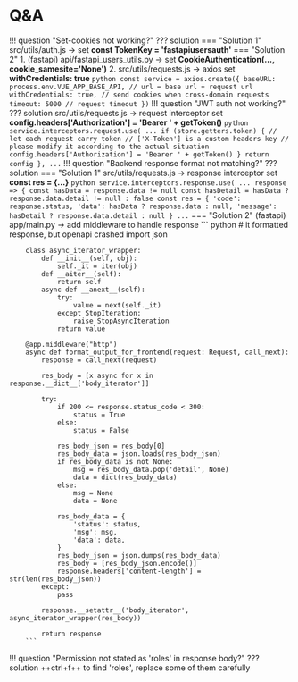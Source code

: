 # Q&A

!!! question "Set-cookies not working?"
??? solution
    === "Solution 1"
        src/utils/auth.js -> set **const TokenKey = 'fastapiusersauth'**
    === "Solution 2"
        1. (fastapi) api/fastapi_users_utils.py -> set **CookieAuthentication(..., cookie_samesite='None')**
        2. src/utils/requests.js -> axios set **withCredentials: true** 
        ``` python
        const service = axios.create({
        baseURL: process.env.VUE_APP_BASE_API, // url = base url + request url
        withCredentials: true, // send cookies when cross-domain requests
        timeout: 5000 // request timeout
        })
        ```
!!! question "JWT auth not working?"
??? solution
    src/utils/requests.js -> request interceptor set **config.headers['Authorization'] = 'Bearer ' + getToken()**
    ``` python
    service.interceptors.request.use(
    ...
        if (store.getters.token) {
          // let each request carry token
          // ['X-Token'] is a custom headers key
          // please modify it according to the actual situation
          config.headers['Authorization'] = 'Bearer ' + getToken()
        }
        return config
      },
    ...
    ```
!!! question "Backend response format not matching?"
??? solution
    === "Solution 1"
        src/utils/requests.js -> response interceptor set **const res = {...}** 
        ``` python
        service.interceptors.response.use(
        ...
        response => {
            const hasData = response.data != null
            const hasDetail = hasData ? response.data.detail != null : false
            const res = {
            'code': response.status,
            'data': hasData ? response.data : null,
            'message': hasDetail ? response.data.detail : null
            }
        ...
        ```
    === "Solution 2"
        (fastapi) app/main.py -> add middleware to handle response
        ``` python
        # it formatted response, but openapi crashed
        import json

        class async_iterator_wrapper:
            def __init__(self, obj):
                self._it = iter(obj)
            def __aiter__(self):
                return self
            async def __anext__(self):
                try:
                    value = next(self._it)
                except StopIteration:
                    raise StopAsyncIteration
                return value

        @app.middleware("http")
        async def format_output_for_frontend(request: Request, call_next):
            response = call_next(request)
            
            res_body = [x async for x in response.__dict__['body_iterator']]
            
            try:
                if 200 <= response.status_code < 300:
                    status = True
                else:
                    status = False

                res_body_json = res_body[0]
                res_body_data = json.loads(res_body_json)
                if res_body_data is not None:
                    msg = res_body_data.pop('detail', None)
                    data = dict(res_body_data)
                else:
                    msg = None
                    data = None

                res_body_data = {
                    'status': status,
                    'msg': msg,
                    'data': data,
                }
                res_body_json = json.dumps(res_body_data)
                res_body = [res_body_json.encode()]
                response.headers['content-length'] = str(len(res_body_json))
            except:
                pass
            
            response.__setattr__('body_iterator', async_iterator_wrapper(res_body))
            
            return response
        ```
!!! question "Permission not stated as 'roles' in response body?"
??? solution
    ++ctrl+f++ to find 'roles', replace some of them carefully